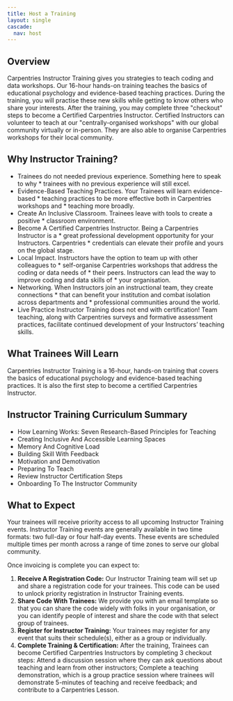 ```yaml
---
title: Host a Training
layout: single
cascade:
  nav: host
---
```


## Overview
Carpentries Instructor Training gives you strategies to teach coding and data workshops. Our 16-hour hands-on training teaches the basics of educational psychology and evidence-based teaching practices. During the training, you will practise these new skills while getting to know others who share your interests.
After the training, you may complete three "checkout" steps to become a Certified Carpentries Instructor. Certified Instructors can volunteer to teach at our "centrally-organised workshops" with our global community virtually or in-person. They are also able to organise Carpentries workshops for their local community.

## Why Instructor Training?

* Trainees do not needed previous experience. Something here to speak to why * trainees with no previous experience will still excel.
* Evidence-Based Teaching Practices. Your Trainees will learn evidence-based * teaching practices to be more effective both in Carpentries workshops and * teaching more broadly.
* Create An Inclusive Classroom. Trainees leave with tools to create a positive * classroom environment.
* Become A Certified Carpentries Instructor. Being a Carpentries Instructor is a * great professional development opportunity for your Instructors. Carpentries * credentials can elevate their profile and yours on the global stage.
* Local Impact. Instructors have the option to team up with other colleagues to * self-organise Carpentries workshops that address the coding or data needs of * their peers. Instructors can lead the way to improve coding and data skills of * your organisation.
* Networking. When Instructors join an instructional team, they create connections * that can benefit your institution and combat isolation across departments and * professional communities around the world.
* Live Practice Instructor Training does not end with certification! Team teaching, along with Carpentries surveys and formative assessment practices, facilitate continued development of your Instructors’ teaching skills.

## What Trainees Will Learn

Carpentries Instructor Training is a 16-hour, hands-on training that covers the basics of educational psychology and evidence-based teaching practices. It is also the first step to become a certified Carpentries Instructor.


## Instructor Training Curriculum Summary

* How Learning Works: Seven Research-Based Principles for Teaching
* Creating Inclusive And Accessible Learning Spaces
* Memory And Cognitive Load
* Building Skill With Feedback
* Motivation and Demotivation
* Preparing To Teach
* Review Instructor Certification Steps
* Onboarding To The Instructor Community

## What to Expect

Your trainees will receive priority access to all upcoming Instructor Training events. Instructor Training events are generally available in two time formats: two full-day or four half-day events. These events are scheduled multiple times per month across a range of time zones to serve our global community.

Once invoicing is complete you can expect to:

1. **Receive A Registration Code:** Our Instructor Training team will set up and share a registration code for your trainees. This code can be used to unlock priority registration in Instructor Training events.
1. **Share Code With Trainees:** We provide you with an email template so that you can share the code widely with folks in your organisation, or you can identify people of interest and share the code with that select group of trainees.
1. **Register for Instructor Training:** Your trainees may register for any event that suits their schedule(s), either as a group or individually.
1. **Complete Training & Certification:** After the training, Trainees can become Certified Carpentries Instructors by completing 3 checkout steps: Attend a discussion session where they can ask questions about teaching and learn from other instructors; Complete a teaching demonstration, which is a group practice session where trainees will demonstrate 5-minutes of teaching and receive feedback; and contribute to a Carpentries Lesson.


